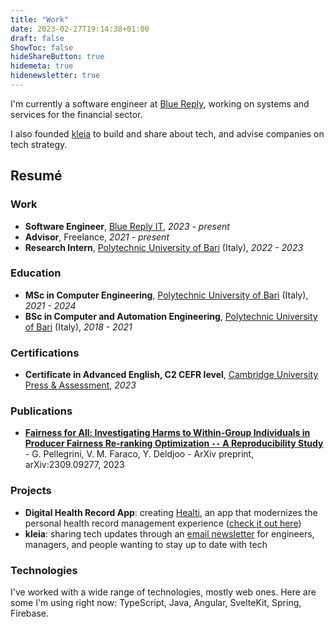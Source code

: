 ```yaml
---
title: "Work"
date: 2023-02-27T19:14:38+01:00
draft: false
ShowToc: false
hideShareButton: true
hidemeta: true
hidenewsletter: true
---
```


I'm currently a software engineer at [Blue Reply](https://www.reply.com/blue-reply/it/), working on systems and services for the financial sector.

I also founded [kleia](https://kleia.co) to build and share about tech, and advise companies on tech strategy.

## Resumé

### Work

- **Software Engineer**, [Blue Reply IT](https://www.reply.com/blue-reply/it/), *2023 - present*
- **Advisor**, Freelance, *2021 - present*
- **Research Intern**, [Polytechnic University of Bari](https://www.poliba.it) (Italy), *2022 - 2023*

### Education

- **MSc in Computer Engineering**, [Polytechnic University of Bari](https://www.poliba.it) (Italy), *2021 - 2024*
- **BSc in Computer and Automation Engineering**, [Polytechnic University of Bari](https://www.poliba.it) (Italy), *2018 - 2021*

### Certifications

- **Certificate in Advanced English, C2 CEFR level**, [Cambridge University Press & Assessment](https://www.cambridge.org/), *2023*

### Publications

- **[Fairness for All: Investigating Harms to Within-Group Individuals in Producer Fairness Re-ranking Optimization `--` A Reproducibility Study](https://doi.org/10.48550/arXiv.2309.09277)** - G. Pellegrini, V. M. Faraco, Y. Deldjoo - ArXiv preprint, arXiv:2309.09277, 2023

### Projects

- **Digital Health Record App**: creating [Healti](/healti), an app that modernizes the personal health record management experience ([check it out here](https://healti.net))
- **kleia**: sharing tech updates through an [email newsletter](https://kleia.co) for engineers, managers, and people wanting to stay up to date with tech

### Technologies

I've worked with a wide range of technologies, mostly web ones. Here are some I'm using right now: TypeScript, Java, Angular, SvelteKit, Spring, Firebase.
